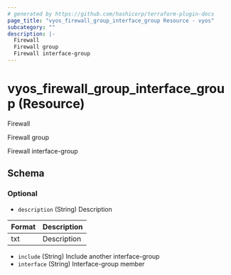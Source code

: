 ```yaml
---
# generated by https://github.com/hashicorp/terraform-plugin-docs
page_title: "vyos_firewall_group_interface_group Resource - vyos"
subcategory: ""
description: |-
  Firewall
  Firewall group
  Firewall interface-group
---
```


# vyos_firewall_group_interface_group (Resource)

Firewall

Firewall group

Firewall interface-group



<!-- schema generated by tfplugindocs -->
## Schema

### Optional

- `description` (String) Description

|  Format  |  Description  |
|----------|---------------|
|  txt  |  Description  |
- `include` (String) Include another interface-group
- `interface` (String) Interface-group member
